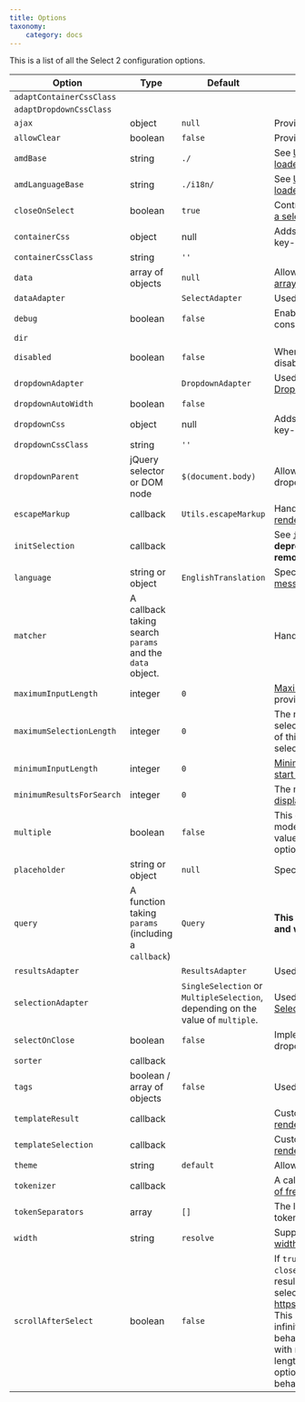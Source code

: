 ```yaml
---
title: Options
taxonomy:
    category: docs
---
```


This is a list of all the Select 2 configuration options.

| Option                    | Type                                                     | Default                                                                         | Description                                                                                                                                                                                                                                                                                                                                                                                                                                                                                                    |
| ------------------------- | -------------------------------------------------------- | ------------------------------------------------------------------------------- | -------------------------------------------------------------------------------------------------------------------------------------------------------------------------------------------------------------------------------------------------------------------------------------------------------------------------------------------------------------------------------------------------------------------------------------------------------------------------------------------------------------- |
| `adaptContainerCssClass`  |                                                          |                                                                                 |                                                                                                                                                                                                                                                                                                                                                                                                                                                                                                                |
| `adaptDropdownCssClass`   |                                                          |                                                                                 |                                                                                                                                                                                                                                                                                                                                                                                                                                                                                                                |
| `ajax`                    | object                                                   | `null`                                                                          | Provides support for [ajax data sources](/data-sources/ajax).                                                                                                                                                                                                                                                                                                                                                                                                                                                  |
| `allowClear`              | boolean                                                  | `false`                                                                         | Provides support for [clearable selections](/selections#clearable-selections).                                                                                                                                                                                                                                                                                                                                                                                                                                 |
| `amdBase`                 | string                                                   | `./`                                                                            | See [Using Select2 with AMD or CommonJS loaders](/builds-and-modules#using-select2-with-amd-or-commonjs-loaders).                                                                                                                                                                                                                                                                                                                                                                                              |
| `amdLanguageBase`         | string                                                   | `./i18n/`                                                                       | See [Using Select2 with AMD or CommonJS loaders](/builds-and-modules#using-select2-with-amd-or-commonjs-loaders).                                                                                                                                                                                                                                                                                                                                                                                              |
| `closeOnSelect`           | boolean                                                  | `true`                                                                          | Controls whether the dropdown is [closed after a selection is made](/dropdown#forcing-the-dropdown-to-remain-open-after-selection).                                                                                                                                                                                                                                                                                                                                                                            |
| `containerCss`            | object                                                   | null                                                                            | Adds custom CSS to the container. Expects key-value pairs: `{ 'css-property': 'value' }`                                                                                                                                                                                                                                                                                                                                                                                                                       |
| `containerCssClass`       | string                                                   | `''`                                                                            |                                                                                                                                                                                                                                                                                                                                                                                                                                                                                                                |
| `data`                    | array of objects                                         | `null`                                                                          | Allows rendering dropdown options from an [array](/data-sources/arrays).                                                                                                                                                                                                                                                                                                                                                                                                                                       |
| `dataAdapter`             |                                                          | `SelectAdapter`                                                                 | Used to override the built-in [DataAdapter](/advanced/default-adapters/data).                                                                                                                                                                                                                                                                                                                                                                                                                                  |
| `debug`                   | boolean                                                  | `false`                                                                         | Enable debugging messages in the browser console.                                                                                                                                                                                                                                                                                                                                                                                                                                                              |
| `dir`                     |                                                          |                                                                                 |
| `disabled`                | boolean                                                  | `false`                                                                         | When set to `true`, the select control will be disabled.                                                                                                                                                                                                                                                                                                                                                                                                                                                       |
| `dropdownAdapter`         |                                                          | `DropdownAdapter`                                                               | Used to override the built-in [DropdownAdapter](/advanced/default-adapters/dropdown)                                                                                                                                                                                                                                                                                                                                                                                                                           |
| `dropdownAutoWidth`       | boolean                                                  | `false`                                                                         |                                                                                                                                                                                                                                                                                                                                                                                                                                                                                                                |
| `dropdownCss`             | object                                                   | null                                                                            | Adds custom CSS to the dropdown. Expects key-value pairs: `{ 'css-property': 'value' }`                                                                                                                                                                                                                                                                                                                                                                                                                        |
| `dropdownCssClass`        | string                                                   | `''`                                                                            |                                                                                                                                                                                                                                                                                                                                                                                                                                                                                                                |
| `dropdownParent`          | jQuery selector or DOM node                              | `$(document.body)`                                                              | Allows you to [customize placement](/dropdown#dropdown-placement) of the dropdown.                                                                                                                                                                                                                                                                                                                                                                                                                             |
| `escapeMarkup`            | callback                                                 | `Utils.escapeMarkup`                                                            | Handles [automatic escaping of content rendered by custom templates](/dropdown#built-in-escaping).                                                                                                                                                                                                                                                                                                                                                                                                             |
| `initSelection`           | callback                                                 |                                                                                 | See [`initSelection`](/upgrading/migrating-from-35#removed-the-requirement-of-initselection). **This option was deprecated in Select2 v4.0, and will be removed in v4.1.**                                                                                                                                                                                                                                                                                                                                     |
| `language`                | string or object                                         | `EnglishTranslation`                                                            | Specify the [language used for Select2 messages](/i18n#message-translations).                                                                                                                                                                                                                                                                                                                                                                                                                                  |
| `matcher`                 | A callback taking search `params` and the `data` object. |                                                                                 | Handles custom [search matching](/searching#customizing-how-results-are-matched).                                                                                                                                                                                                                                                                                                                                                                                                                              |
| `maximumInputLength`      | integer                                                  | `0`                                                                             | [Maximum number of characters](/searching#maximum-search-term-length) that may be provided for a search term.                                                                                                                                                                                                                                                                                                                                                                                                  |
| `maximumSelectionLength`  | integer                                                  | `0`                                                                             | The maximum number of items that may be selected in a multi-select control. If the value of this option is less than 1, the number of selected items will not be limited.                                                                                                                                                                                                                                                                                                                                      |
| `minimumInputLength`      | integer                                                  | `0`                                                                             | [Minimum number of characters required to start a search.](/searching#minimum-search-term-length)                                                                                                                                                                                                                                                                                                                                                                                                              |
| `minimumResultsForSearch` | integer                                                  | `0`                                                                             | The minimum number of results required to [display the search box](/searching#limiting-display-of-the-search-box-to-large-result-sets).                                                                                                                                                                                                                                                                                                                                                                        |
| `multiple`                | boolean                                                  | `false`                                                                         | This option enables multi-select (pillbox) mode. Select2 will automatically map the value of the `multiple` HTML attribute to this option during initialization.                                                                                                                                                                                                                                                                                                                                               |
| `placeholder`             | string or object                                         | `null`                                                                          | Specifies the [placeholder](/placeholders) for the control.                                                                                                                                                                                                                                                                                                                                                                                                                                                    |
| `query`                   | A function taking `params` (including a `callback`)      | `Query`                                                                         | **This option was deprecated in Select2 v4.0, and will be removed in v4.1.**                                                                                                                                                                                                                                                                                                                                                                                                                                   |
| `resultsAdapter`          |                                                          | `ResultsAdapter`                                                                | Used to override the built-in [ResultsAdapter](/advanced/default-adapters/results).                                                                                                                                                                                                                                                                                                                                                                                                                            |
| `selectionAdapter`        |                                                          | `SingleSelection` or `MultipleSelection`, depending on the value of `multiple`. | Used to override the built-in [SelectionAdapter](/advanced/default-adapters/selection).                                                                                                                                                                                                                                                                                                                                                                                                                        |
| `selectOnClose`           | boolean                                                  | `false`                                                                         | Implements [automatic selection](/dropdown#automatic-selection) when the dropdown is closed.                                                                                                                                                                                                                                                                                                                                                                                                                   |
| `sorter`                  | callback                                                 |                                                                                 |                                                                                                                                                                                                                                                                                                                                                                                                                                                                                                                |
| `tags`                    | boolean / array of objects                               | `false`                                                                         | Used to enable [free text responses](/tagging).                                                                                                                                                                                                                                                                                                                                                                                                                                                                |
| `templateResult`          | callback                                                 |                                                                                 | Customizes the way that [search results are rendered](/dropdown#templating).                                                                                                                                                                                                                                                                                                                                                                                                                                   |
| `templateSelection`       | callback                                                 |                                                                                 | Customizes the way that [selections are rendered](/selections#templating).                                                                                                                                                                                                                                                                                                                                                                                                                                     |
| `theme`                   | string                                                   | `default`                                                                       | Allows you to set the [theme](/appearance#themes).                                                                                                                                                                                                                                                                                                                                                                                                                                                             |
| `tokenizer`               | callback                                                 |                                                                                 | A callback that handles [automatic tokenization of free-text entry](/tagging#automatic-tokenization-into-tags).                                                                                                                                                                                                                                                                                                                                                                                                |
| `tokenSeparators`         | array                                                    | `[]`                                                                            | The list of characters that should be used as token separators.                                                                                                                                                                                                                                                                                                                                                                                                                                                |
| `width`                   | string                                                   | `resolve`                                                                       | Supports [customization of the container width](/appearance#container-width).                                                                                                                                                                                                                                                                                                                                                                                                                                  |
| `scrollAfterSelect`       | boolean                                                  | `false`                                                                         | If `true`, resolves issue for multiselects using `closeOnSelect: false` that caused the list of results to scroll to the first selection after each select/unselect (see https://github.com/select2/select2/pull/5150). This behaviour was intentional to deal with infinite scroll UI issues (if you need this behavior, set `false`) but it created an issue with multiselect dropdown boxes of fixed length. This pull request adds a configurable option to toggle between these two desirable behaviours. |
